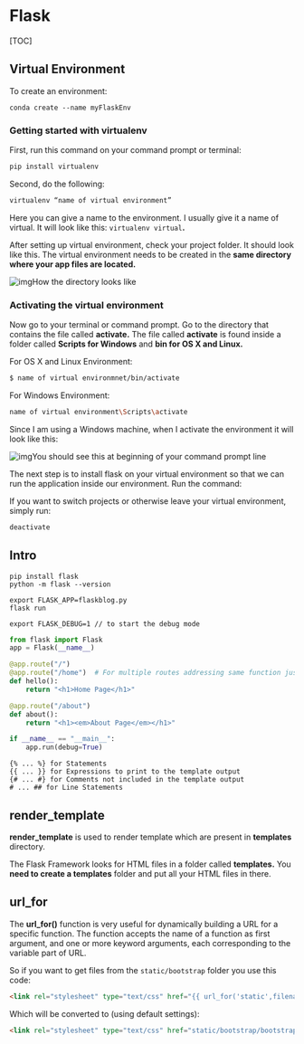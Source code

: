 # Flask

[TOC]

## Virtual Environment

To create an environment:

```
conda create --name myFlaskEnv
```

### Getting started with virtualenv

First, run this command on your command prompt or terminal:

```bash
pip install virtualenv
```

Second, do the following:

```bash
virtualenv “name of virtual environment”
```

Here you can give a name to the environment. I usually give it a name of virtual. It will look like this:
 `virtualenv virtual`**.**

After setting up virtual environment, check your project folder. It should look like this. The virtual environment needs to be created in the **same directory where your app files are located.**

![img](https://cdn-media-1.freecodecamp.org/images/nlsgTQVp9ZrBHudAD4yKWF7tywO5fsaiYvHq)How the directory looks like

### Activating the virtual environment

Now go to your terminal or command prompt. Go to the directory that contains the file called **activate.** The file called **activate** is found inside a folder called **Scripts for Windows** and **bin for OS X and Linux.**

For OS X and Linux Environment:

```bash
$ name of virtual environmnet/bin/activate
```

For Windows Environment:

```bash
name of virtual environment\Scripts\activate
```

Since I am using a Windows machine, when I activate the environment it will look like this:

![img](https://cdn-media-1.freecodecamp.org/images/FnmOzwRngsHOTcuJr4gMBnvyB6VhYGhcdyI2)You should see this at beginning of your command prompt line

The next step is to install flask on your virtual environment so that we can run the application inside our environment. Run the command:

If you want to switch projects or otherwise leave your virtual environment, simply run:

```bash
deactivate
```

## Intro

```
pip install flask
python -m flask --version
```

```
export FLASK_APP=flaskblog.py
flask run
```

```
export FLASK_DEBUG=1 // to start the debug mode
```

```python
from flask import Flask
app = Flask(__name__)

@app.route("/")
@app.route("/home")  # For multiple routes addressing same function just add decorator
def hello():
    return "<h1>Home Page</h1>"

@app.route("/about")
def about():
    return "<h1><em>About Page</em></h1>"

if __name__ == "__main__":
    app.run(debug=True)
```

```
{% ... %} for Statements
{{ ... }} for Expressions to print to the template output
{# ... #} for Comments not included in the template output
# ... ## for Line Statements
```

## render_template

**render_template** is used to render template which are present in **templates** directory.

The Flask Framework looks for HTML files in a folder called **templates.** You **need to create a templates** folder and put all your HTML files in there.

## url_for

The **url_for()** function is very useful for dynamically building a  URL for a specific function. The function accepts the name of a function as first argument, and one or more keyword arguments, each  corresponding to the variable part of URL.

So if you want to get files from the `static/bootstrap` folder you use this code:

```html
<link rel="stylesheet" type="text/css" href="{{ url_for('static',filename='bootstrap/bootstrap.min.css') }}">
```

Which will be converted to (using default settings):

```html
<link rel="stylesheet" type="text/css" href="static/bootstrap/bootstrap.min.css">
```
